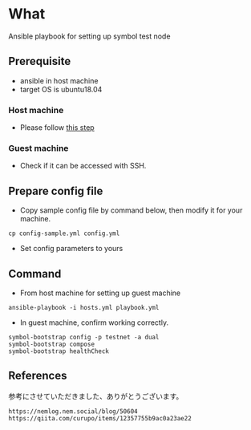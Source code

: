 # What
Ansible playbook for setting up symbol test node

## Prerequisite
- ansible in host machine
- target OS is ubuntu18.04

### Host machine
- Please follow [this step](https://docs.ansible.com/ansible/latest/installation_guide/intro_installation.html)

### Guest machine
- Check if it can be accessed with SSH.

## Prepare config file 
- Copy sample config file by command below, then modify it for your machine.

```
cp config-sample.yml config.yml
```

- Set config parameters to yours

## Command

- From host machine for setting up guest machine

```
ansible-playbook -i hosts.yml playbook.yml
```

- In guest machine, confirm working correctly.

```
symbol-bootstrap config -p testnet -a dual
symbol-bootstrap compose
symbol-bootstrap healthCheck
```
 
## References 

参考にさせていただきました、ありがとうございます。

```
https://nemlog.nem.social/blog/50604
https://qiita.com/curupo/items/12357755b9ac0a23ae22
```